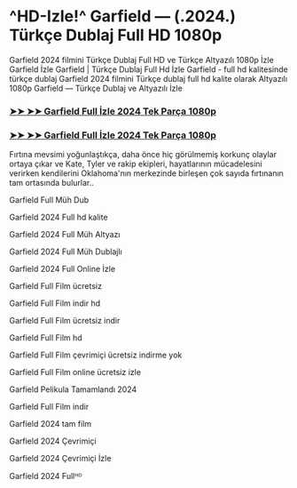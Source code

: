 # ^HD-Izle!^ Garfield — (.2024.) Türkçe Dublaj Full HD 1080p


Garfield 2024 filmini Türkçe Dublaj Full HD ve Türkçe Altyazılı 1080p İzle Garfield İzle Garfield | Türkçe Dublaj Full Hd İzle Garfield - full hd kalitesinde türkçe dublaj Garfield 2024 filmini Türkçe dublaj full hd kalite olarak Altyazılı 1080p Garfield — Türkçe Dublaj ve Altyazılı İzle

### [➤➤ ➤➤ Garfield Full İzle 2024 Tek Parça 1080p](https://ganzerhd.cloud/movie/748783/the-garfield-movie.html/?GithubTR)
### [➤➤ ➤➤ Garfield Full İzle 2024 Tek Parça 1080p](https://ganzerhd.cloud/movie/748783/the-garfield-movie.html/?GithubTR)
Fırtına mevsimi yoğunlaştıkça, daha önce hiç görülmemiş korkunç olaylar ortaya çıkar ve Kate, Tyler ve rakip ekipleri, hayatlarının mücadelesini verirken kendilerini Oklahoma'nın merkezinde birleşen çok sayıda fırtınanın tam ortasında bulurlar..

Garfield Full Müh Dub

Garfield 2024 Full hd kalite

Garfield 2024 Full Müh Altyazı

Garfield 2024 Full Müh Dublajlı

Garfield 2024 Full Online İzle

Garfield Full Film ücretsiz

Garfield Full Film indir hd

Garfield Full Film ücretsiz indir

Garfield Full Film hd

Garfield Full Film çevrimiçi ücretsiz indirme yok

Garfield Full Film online ücretsiz izle

Garfield Pelikula Tamamlandı 2024

Garfield Full Film indir

Garfield 2024 tam film

Garfield 2024 Çevrimiçi

Garfield 2024 Çevrimiçi İzle

Garfield 2024 Fullᴴᴰ
